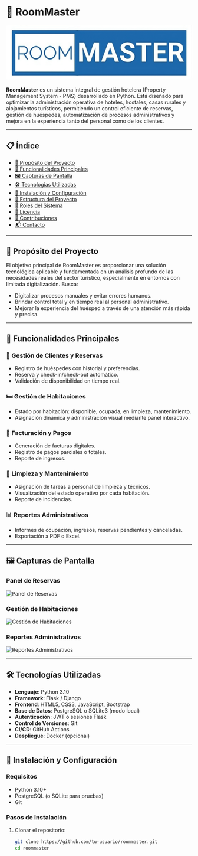 # 🏨 RoomMaster

![RoomMaster Logo](https://github.com/DevArley/RoomMaster/blob/main/assets/logo-room.png)

**RoomMaster** es un sistema integral de gestión hotelera (Property Management System - PMS) desarrollado en Python. Está diseñado para optimizar la administración operativa de hoteles, hostales, casas rurales y alojamientos turísticos, permitiendo un control eficiente de reservas, gestión de huéspedes, automatización de procesos administrativos y mejora en la experiencia tanto del personal como de los clientes.

---

## 📋 Índice

- [🎯 Propósito del Proyecto](#-propósito-del-proyecto)
- [🚀 Funcionalidades Principales](#-funcionalidades-principales)
- [🖼️ Capturas de Pantalla](#️-capturas-de-pantalla)
- [🛠️ Tecnologías Utilizadas](#️-tecnologías-utilizadas)
- [🔧 Instalación y Configuración](#-instalación-y-configuración)
- [📁 Estructura del Proyecto](#-estructura-del-proyecto)
- [👥 Roles del Sistema](#-roles-del-sistema)
- [📄 Licencia](#-licencia)
- [🤝 Contribuciones](#-contribuciones)
- [📬 Contacto](#-contacto)

---

## 🎯 Propósito del Proyecto

El objetivo principal de RoomMaster es proporcionar una solución tecnológica aplicable y fundamentada en un análisis profundo de las necesidades reales del sector turístico, especialmente en entornos con limitada digitalización. Busca:

- Digitalizar procesos manuales y evitar errores humanos.
- Brindar control total y en tiempo real al personal administrativo.
- Mejorar la experiencia del huésped a través de una atención más rápida y precisa.

---

## 🚀 Funcionalidades Principales

### 👥 Gestión de Clientes y Reservas

- Registro de huéspedes con historial y preferencias.
- Reserva y check-in/check-out automático.
- Validación de disponibilidad en tiempo real.

### 🛏️ Gestión de Habitaciones

- Estado por habitación: disponible, ocupada, en limpieza, mantenimiento.
- Asignación dinámica y administración visual mediante panel interactivo.

### 📄 Facturación y Pagos

- Generación de facturas digitales.
- Registro de pagos parciales o totales.
- Reporte de ingresos.

### 🧼 Limpieza y Mantenimiento

- Asignación de tareas a personal de limpieza y técnicos.
- Visualización del estado operativo por cada habitación.
- Reporte de incidencias.

### 📊 Reportes Administrativos

- Informes de ocupación, ingresos, reservas pendientes y canceladas.
- Exportación a PDF o Excel.

---

## 🖼️ Capturas de Pantalla

### Panel de Reservas

![Panel de Reservas](https://github.com/tu-usuario/roommaster/blob/main/assets/panel-reservas.png)

### Gestión de Habitaciones

![Gestión de Habitaciones](https://github.com/tu-usuario/roommaster/blob/main/assets/gestion-habitaciones.png)

### Reportes Administrativos

![Reportes Administrativos](https://github.com/tu-usuario/roommaster/blob/main/assets/reportes-administrativos.png)

---

## 🛠️ Tecnologías Utilizadas

- **Lenguaje**: Python 3.10
- **Framework**: Flask / Django
- **Frontend**: HTML5, CSS3, JavaScript, Bootstrap
- **Base de Datos**: PostgreSQL o SQLite3 (modo local)
- **Autenticación**: JWT o sesiones Flask
- **Control de Versiones**: Git
- **CI/CD**: GitHub Actions
- **Despliegue**: Docker (opcional)

---

## 🔧 Instalación y Configuración

### Requisitos

- Python 3.10+
- PostgreSQL (o SQLite para pruebas)
- Git

### Pasos de Instalación

1. Clonar el repositorio:

   ```bash
   git clone https://github.com/tu-usuario/roommaster.git
   cd roommaster
